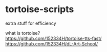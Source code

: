 # tortoise-scripts
extra stuff for efficiency

what is tortoise?  
https://github.com/152334H/tortoise-tts-fast/  
https://github.com/152334H/dL-Art-School/  
